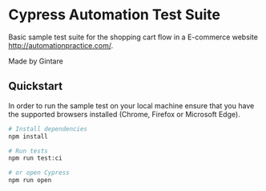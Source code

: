 # Cypress Automation Test Suite

Basic sample test suite for the shopping cart flow in a E-commerce website http://automationpractice.com/.

Made by Gintare

## Quickstart

In order to run the sample test on your local machine ensure that you have the supported browsers installed (Chrome, Firefox or Microsoft Edge).

```bash
# Install dependencies
npm install

# Run tests
npm run test:ci

# or open Cypress
npm run open
```
